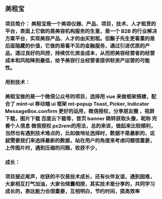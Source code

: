 ## 美租宝

### 项目简介： 美租宝是一个美容仪器、产品、项目，技术、人才租赁的平台，表面上它做的是美容机构服务的生意，是一个 B2B 的行业解决方案平台，实现美容产品、人才的由买到租。但鬍子先生更看重的是后面隐藏的价值，它做的是看不见的金融服务，通过引进优质的产品，透过良好的风控，持续优化资金成本，从而把美容经营者的经营成本和风险降到最低，给予美容行业经营者提供轻资产运营的可能性。

### 用到技术：
### 美租宝做的是一个微信公众号的项目，选择用 vue 来做框架搭建，配合了 mint-ui 移动端 ui 框架 mt-popup Toast, Picker, Indicator MessageBox.confirm 更好的运用，微信授权，分享朋友圈 ，视屏下载，图片下载 百度云下载等，首页 banner 跳转获取头像，昵称 完善个人信息 微信授权 px2rem的用法，总的来说，做起来比较顺利，当然也有遇到技术难点的，比如做地址选择时，数据不是最新的，这就需要我们来选择最新的数据，站在用户的角度来考虑问题很重要，上传图片时，遇到压缩的问题，收获不少，




### 成长：
### 项目接近尾声，收获的不仅是技术成长，还有伙伴友谊，遇到困难，大家相互打气加油，大家也倾囊相授，其实技术是分享的，共同学习成长的，表达能力也很重要，互相明白，节约时间，提高效率


<!-- # my_vue

> A Vue.js project

## Build Setup

``` bash
# install dependencies
npm install

# serve with hot reload at localhost:8080
npm run dev

# build for production with minification
npm run build

# build for production and view the bundle analyzer report
npm run build --report

# run unit tests
npm run unit

# run e2e tests
npm run e2e

# run all tests
npm test
```

For a detailed explanation on how things work, check out the [guide](http://vuejs-templates.github.io/webpack/) and [docs for vue-loader](http://vuejs.github.io/vue-loader).







张天翼的遗产:


  --电子签名实现方式
    -- 从父组件传入imageUrl
    -- 初始化一个img标签,放入url,添加跨域属性
    -- 计算宽为屏幕宽度,自适应高度
    -- 放入canvas
    -- canvas绑定touch事件绘图函数
    -- 上传签名 canvas.toDateUrl 传给服务器
    -- 重写签名 canvas重新绘制img

  --下单分5种
     --  仪器 details
     --  技师 essence
     --  配套产品 matching
     --  视频 train
     --  项目 cooperation

  下单特殊处理规则:
    --需要签名的:
            仪器、技师、项目
    --有租赁日期的:
            仪器 技师
    --需要选择地址的:
            仪器 技师 产品

  totalPrice计算公式
    -- 仪器: 租赁月份 * 首租价格 + 押金
    -- 技师: 租赁天数 >= 5 ? 租赁天数 * 日薪 : 租赁天数 * 日薪 * 0.8
    -- 产品: 数量 * 单价
    -- 视频: 积分 或 单价
    -- 项目: 诚意金





 -->
